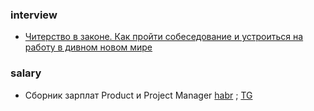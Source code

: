 ### interview
- [Читерство в законе. Как пройти собеседование и устроиться на работу в дивном новом мире](https://habr.com/ru/companies/ruvds/articles/908884/)

### salary
- Сборник зарплат Product и Project Manager [habr](https://habr.com/ru/articles/954318/) ; [TG](https://t.me/vladislav_noskovets/431)
